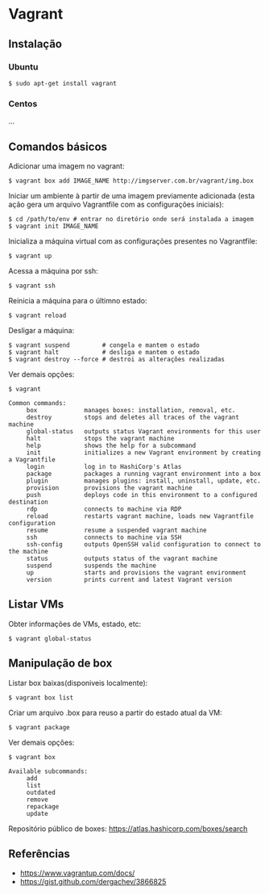 # Vagrant

## Instalação

### Ubuntu
```shell
$ sudo apt-get install vagrant
```

### Centos
...

## Comandos básicos
Adicionar uma imagem no vagrant:
```shell
$ vagrant box add IMAGE_NAME http://imgserver.com.br/vagrant/img.box
```

Iniciar um ambiente à partir de uma imagem previamente adicionada (esta ação gera um arquivo Vagrantfile com as configurações iniciais):
```shell
$ cd /path/to/env # entrar no diretório onde será instalada a imagem
$ vagrant init IMAGE_NAME
```

Inicializa a máquina virtual com as configurações presentes no Vagrantfile:
```shell
$ vagrant up
```

Acessa a máquina por ssh:
```shell
$ vagrant ssh
```

Reinicia a máquina para o últimno estado:
```shell
$ vagrant reload
```

Desligar a máquina:
```shell
$ vagrant suspend         # congela e mantem o estado
$ vagrant halt            # desliga e mantem o estado
$ vagrant destroy --force # destroi as alterações realizadas
```

Ver demais opções:
```shell
$ vagrant

Common commands:
     box             manages boxes: installation, removal, etc.
     destroy         stops and deletes all traces of the vagrant machine
     global-status   outputs status Vagrant environments for this user
     halt            stops the vagrant machine
     help            shows the help for a subcommand
     init            initializes a new Vagrant environment by creating a Vagrantfile
     login           log in to HashiCorp's Atlas
     package         packages a running vagrant environment into a box
     plugin          manages plugins: install, uninstall, update, etc.
     provision       provisions the vagrant machine
     push            deploys code in this environment to a configured destination
     rdp             connects to machine via RDP
     reload          restarts vagrant machine, loads new Vagrantfile configuration
     resume          resume a suspended vagrant machine
     ssh             connects to machine via SSH
     ssh-config      outputs OpenSSH valid configuration to connect to the machine
     status          outputs status of the vagrant machine
     suspend         suspends the machine
     up              starts and provisions the vagrant environment
     version         prints current and latest Vagrant version
```

## Listar VMs
Obter informações de VMs, estado, etc:
```shell
$ vagrant global-status
```

## Manipulação de box
Listar box baixas(disponiveis localmente):
```shell
$ vagrant box list
```
Criar um arquivo .box para reuso a partir do estado atual da VM:
```shell
$ vagrant package
```

Ver demais opções:
```shell
$ vagrant box

Available subcommands:
     add
     list
     outdated
     remove
     repackage
     update

```

Repositório público de boxes:
https://atlas.hashicorp.com/boxes/search

## Referências
 * https://www.vagrantup.com/docs/
 * https://gist.github.com/dergachev/3866825

